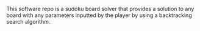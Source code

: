 This software repo is a sudoku board solver that provides a solution to any board with any parameters inputted by the player by using a backtracking search algorithm.
